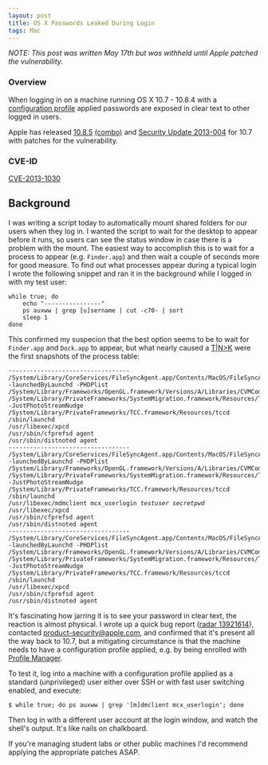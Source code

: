 ```yaml
---
layout: post
title: OS X Passwords Leaked During Login
tags: Mac
---
```


*NOTE: This post was written May 17th but was withheld until Apple patched the vulnerability.*

### Overview

When logging in on a machine running OS X 10.7 - 10.8.4 with a [configuration profile](http://www.apple.com/support/osxserver/profilemanager/) applied passwords are exposed in clear text to other logged in users.

Apple has released [10.8.5](http://support.apple.com/kb/DL1675) [(combo)](http://support.apple.com/kb/DL1676) and [Security Update 2013-004](http://support.apple.com/kb/DL1677) for 10.7 with patches for the vulnerability.

### CVE-ID

[CVE-2013-1030](http://web.nvd.nist.gov/view/vuln/detail?vulnId=CVE-2013-1030)


## Background

I was writing a script today to automatically mount shared folders for our users when they log in. I wanted the script to wait for the desktop to appear before it runs, so users can see the status window in case there is a problem with the mount. The easiest way to accomplish this is to wait for a process to appear (e.g. `Finder.app`) and then wait a couple of seconds more for good measure. To find out what processes appear during a typical login I wrote the following snippet and ran it in the background while I logged in with my test user:

<pre><code class="prettyprint">while true; do
    echo "----------------"
    ps auxww | grep [u]sername | cut -c70- | sort
    sleep 1
done</code>
</pre>

This confirmed my suspecion that the best option seems to be to wait for `Finder.app` and `Dock.app` to appear, but what nearly caused a [T|N>K](http://www.catb.org/jargon/html/C/CNK.html) were the first snapshots of the process table:

<pre><code class="out">----------------------------------
/System/Library/CoreServices/FileSyncAgent.app/Contents/MacOS/FileSyncAgent -launchedByLaunchd -PHDPlist
/System/Library/Frameworks/OpenGL.framework/Versions/A/Libraries/CVMCompiler
/System/Library/PrivateFrameworks/SystemMigration.framework/Resources/Tools/migCacheCleanup -JustPhotoStreamNudge
/System/Library/PrivateFrameworks/TCC.framework/Resources/tccd
/sbin/launchd
/usr/libexec/xpcd
/usr/sbin/cfprefsd agent
/usr/sbin/distnoted agent
----------------------------------
/System/Library/CoreServices/FileSyncAgent.app/Contents/MacOS/FileSyncAgent -launchedByLaunchd -PHDPlist
/System/Library/Frameworks/OpenGL.framework/Versions/A/Libraries/CVMCompiler
/System/Library/PrivateFrameworks/SystemMigration.framework/Resources/Tools/migCacheCleanup -JustPhotoStreamNudge
/System/Library/PrivateFrameworks/TCC.framework/Resources/tccd
/sbin/launchd
/usr/libexec/mdmclient mcx_userlogin <em>testuser secretpwd</em>
/usr/libexec/xpcd
/usr/sbin/cfprefsd agent
/usr/sbin/distnoted agent
----------------------------------
/System/Library/CoreServices/FileSyncAgent.app/Contents/MacOS/FileSyncAgent -launchedByLaunchd -PHDPlist
/System/Library/Frameworks/OpenGL.framework/Versions/A/Libraries/CVMCompiler
/System/Library/PrivateFrameworks/SystemMigration.framework/Resources/Tools/migCacheCleanup -JustPhotoStreamNudge
/System/Library/PrivateFrameworks/TCC.framework/Resources/tccd
/sbin/launchd
/usr/libexec/xpcd
/usr/sbin/cfprefsd agent
/usr/sbin/distnoted agent</code></pre>

It's fascinating how jarring it is to see your password in clear text, the reaction is almost physical. I wrote up a quick bug report ([radar 13921614](rdar://problem/13921614)), contacted [product-security@apple.com](mailto:product-security@apple.com), and confirmed that it's present all the way back to 10.7, but a mitigating circumstance is that the machine needs to have a configuration profile applied, e.g. by being enrolled with [Profile Manager](http://www.apple.com/support/osxserver/profilemanager/).

To test it, log into a machine with a configuration profile applied as a standard (unprivileged) user either over SSH or with fast user switching enabled, and execute:

<pre><code class="prompt">$ </code><code class="in prettyprint">while true; do ps auxww | grep '[m]dmclient mcx_userlogin'; done</code></pre>

Then log in with a different user account at the login window, and watch the shell's output. It's like nails on chalkboard.

If you're managing student labs or other public machines I'd recommend applying the appropriate patches ASAP.
